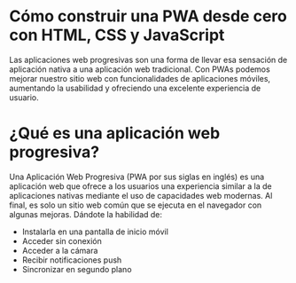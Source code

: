 # Cómo construir una PWA desde cero con HTML, CSS y JavaScript

Las aplicaciones web progresivas son una forma de llevar esa sensación de aplicación nativa a una aplicación web tradicional. Con PWAs podemos mejorar nuestro sitio web con funcionalidades de aplicaciones móviles, aumentando la usabilidad y ofreciendo una excelente experiencia de usuario.

# ¿Qué es una aplicación web progresiva?
Una Aplicación Web Progresiva (PWA por sus siglas en inglés) es una aplicación web que ofrece a los usuarios una experiencia similar a la de aplicaciones nativas mediante el uso de capacidades web modernas. Al final, es solo un sitio web común que se ejecuta en el navegador con algunas mejoras. Dándote la habilidad de:

* Instalarla en una pantalla de inicio móvil
* Acceder sin conexión
* Acceder a la cámara
* Recibir notificaciones push
* Sincronizar en segundo plano